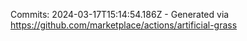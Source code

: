 Commits: 2024-03-17T15:14:54.186Z - Generated via https://github.com/marketplace/actions/artificial-grass
<br>
